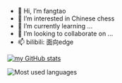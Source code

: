 - 👋 Hi, I’m fangtao
- 👀 I’m interested in Chinese chess
- 🌱 I’m currently learning ...
- 💞️ I’m looking to collaborate on ...
- 📫 bilibili: 面向edge

[![my GitHub stats](https://github-readme-stats.vercel.app/api?username=MrFeng245&show_icons=true&theme=radical)](https://github.com/anuraghazra/github-readme-stats)

![Most used languages](https://github-readme-stats.vercel.app/api/top-langs/?username=MrFeng245&layout=compact&hide_border=true&langs_count=10)
